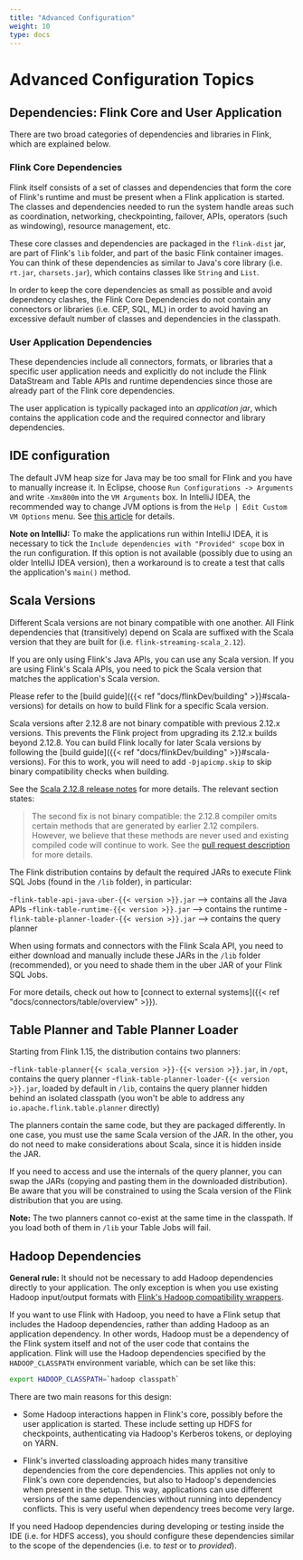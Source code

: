 ```yaml
---
title: "Advanced Configuration"
weight: 10
type: docs
---
```

<!--
Licensed to the Apache Software Foundation (ASF) under one
or more contributor license agreements.  See the NOTICE file
distributed with this work for additional information
regarding copyright ownership.  The ASF licenses this file
to you under the Apache License, Version 2.0 (the
"License"); you may not use this file except in compliance
with the License.  You may obtain a copy of the License at

  http://www.apache.org/licenses/LICENSE-2.0

Unless required by applicable law or agreed to in writing,
software distributed under the License is distributed on an
"AS IS" BASIS, WITHOUT WARRANTIES OR CONDITIONS OF ANY
KIND, either express or implied.  See the License for the
specific language governing permissions and limitations
under the License.
-->

# Advanced Configuration Topics

## Dependencies: Flink Core and User Application

There are two broad categories of dependencies and libraries in Flink, which are explained below.

### Flink Core Dependencies

Flink itself consists of a set of classes and dependencies that form the core of Flink's runtime
and must be present when a Flink application is started. The classes and dependencies needed to run
the system handle areas such as coordination, networking, checkpointing, failover, APIs,
operators (such as windowing), resource management, etc.

These core classes and dependencies are packaged in the `flink-dist` jar, are part of Flink's `lib`
folder, and part of the basic Flink container images. You can think of these dependencies as similar
to Java's core library (i.e. `rt.jar`, `charsets.jar`), which contains classes like `String` and `List`.

In order to keep the core dependencies as small as possible and avoid dependency clashes, the
Flink Core Dependencies do not contain any connectors or libraries (i.e. CEP, SQL, ML) in order to
avoid having an excessive default number of classes and dependencies in the classpath.

### User Application Dependencies

These dependencies include all connectors, formats, or libraries that a specific user application
needs and explicitly do not include the Flink DataStream and Table APIs and runtime dependencies 
since those are already part of the Flink core dependencies.

The user application is typically packaged into an *application jar*, which contains the application
code and the required connector and library dependencies.

## IDE configuration

The default JVM heap size for Java may be too small for Flink and you have to manually increase it.
In Eclipse, choose `Run Configurations -> Arguments` and write `-Xmx800m` into the `VM Arguments` box.
In IntelliJ IDEA, the recommended way to change JVM options is from the `Help | Edit Custom VM Options` menu.
See [this article](https://intellij-support.jetbrains.com/hc/en-us/articles/206544869-Configuring-JVM-options-and-platform-properties) for details.

**Note on IntelliJ:** To make the applications run within IntelliJ IDEA, it is necessary to tick the
`Include dependencies with "Provided" scope` box in the run configuration. If this option is not available
(possibly due to using an older IntelliJ IDEA version), then a workaround is to create a test that
calls the application's `main()` method.

## Scala Versions

Different Scala versions are not binary compatible with one another. All Flink dependencies that 
(transitively) depend on Scala are suffixed with the Scala version that they are built for 
(i.e. `flink-streaming-scala_2.12`).

If you are only using Flink's Java APIs, you can use any Scala version. If you are using Flink's Scala APIs, 
you need to pick the Scala version that matches the application's Scala version.

Please refer to the [build guide]({{< ref "docs/flinkDev/building" >}}#scala-versions) for details 
on how to build Flink for a specific Scala version.

Scala versions after 2.12.8 are not binary compatible with previous 2.12.x versions. This prevents
the Flink project from upgrading its 2.12.x builds beyond 2.12.8. You can build Flink locally for
later Scala versions by following the [build guide]({{< ref "docs/flinkDev/building" >}}#scala-versions).
For this to work, you will need to add `-Djapicmp.skip` to skip binary compatibility checks when building.

See the [Scala 2.12.8 release notes](https://github.com/scala/scala/releases/tag/v2.12.8) for more details.
The relevant section states:

> The second fix is not binary compatible: the 2.12.8 compiler omits certain
> methods that are generated by earlier 2.12 compilers. However, we believe
> that these methods are never used and existing compiled code will continue to
> work.  See the [pull request
> description](https://github.com/scala/scala/pull/7469) for more details.


The Flink distribution contains by default the required JARs to execute Flink SQL Jobs (found in the `/lib` folder), 
in particular:

-`flink-table-api-java-uber-{{< version >}}.jar` --> contains all the Java APIs
-`flink-table-runtime-{{< version >}}.jar` --> contains the runtime
-`flink-table-planner-loader-{{< version >}}.jar` --> contains the query planner

When using formats and connectors with the Flink Scala API, you need to either download and manually 
include these JARs in the `/lib` folder (recommended), or you need to shade them in the uber JAR of your 
Flink SQL Jobs.

For more details, check out how to [connect to external systems]({{< ref "docs/connectors/table/overview" >}}).

## Table Planner and Table Planner Loader

Starting from Flink 1.15, the distribution contains two planners:

-`flink-table-planner{{< scala_version >}}-{{< version >}}.jar`, in `/opt`, contains the query planner
-`flink-table-planner-loader-{{< version >}}.jar`, loaded by default in `/lib`, contains the query planner 
  hidden behind an isolated classpath (you won't be able to address any `io.apache.flink.table.planner` directly)

The planners contain the same code, but they are packaged differently. In one case, you must use the 
same Scala version of the JAR. In the other, you do not need to make considerations about Scala, since
it is hidden inside the JAR.

If you need to access and use the internals of the query planner, you can swap the JARs (copying and
pasting them in the downloaded distribution). Be aware that you will be constrained to using the Scala 
version of the Flink distribution that you are using.

**Note:** The two planners cannot co-exist at the same time in the classpath. If you load both of them
in `/lib` your Table Jobs will fail.

## Hadoop Dependencies

**General rule:** It should not be necessary to add Hadoop dependencies directly to your application.
The only exception is when you use existing Hadoop input/output formats with [Flink's Hadoop compatibility 
wrappers](https://nightlies.apache.org/flink/flink-docs-master/docs/dev/dataset/hadoop_compatibility/).

If you want to use Flink with Hadoop, you need to have a Flink setup that includes the Hadoop dependencies, 
rather than adding Hadoop as an application dependency. In other words, Hadoop must be a dependency 
of the Flink system itself and not of the user code that contains the application. Flink will use the
Hadoop dependencies specified by the `HADOOP_CLASSPATH` environment variable, which can be set like this:

```bash
export HADOOP_CLASSPATH=`hadoop classpath`
```

There are two main reasons for this design:

- Some Hadoop interactions happen in Flink's core, possibly before the user application is started. 
  These include setting up HDFS for checkpoints, authenticating via Hadoop's Kerberos tokens, or 
  deploying on YARN.

- Flink's inverted classloading approach hides many transitive dependencies from the core dependencies. 
  This applies not only to Flink's own core dependencies, but also to Hadoop's dependencies when present 
  in the setup. This way, applications can use different versions of the same dependencies without 
  running into dependency conflicts. This is very useful when dependency trees become very large. 

If you need Hadoop dependencies during developing or testing inside the IDE (i.e. for HDFS access),
you should configure these dependencies similar to the scope of the dependencies (i.e. to *test* or 
to *provided*).
